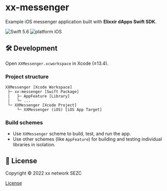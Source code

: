 # xx-messenger

Example iOS messenger application built with **Elixxir dApps Swift SDK**.

![Swift 5.6](https://img.shields.io/badge/swift-5.6-orange.svg)
![platform iOS](https://img.shields.io/badge/platform-iOS-blue.svg)

## 🛠 Development

Open `XXMessenger.xcworkspace` in Xcode (≥13.4).

### Project structure

```
XXMessenger [Xcode Workspace]
 ├─ xx-messenger [Swift Package]
 |   ├─ AppFeature [Library]
 |   └─ ...
 └─ XXMessenger [Xcode Project]
     └─ XXMessenger (iOS) [iOS App Target]
```

### Build schemes

- Use `XXMessenger` scheme to build, test, and run the app.
- Use other schemes (like `AppFeature`) for building and testing individual libraries in isolation.

## 📄 License

Copyright © 2022 xx network SEZC

[License](LICENSE)
